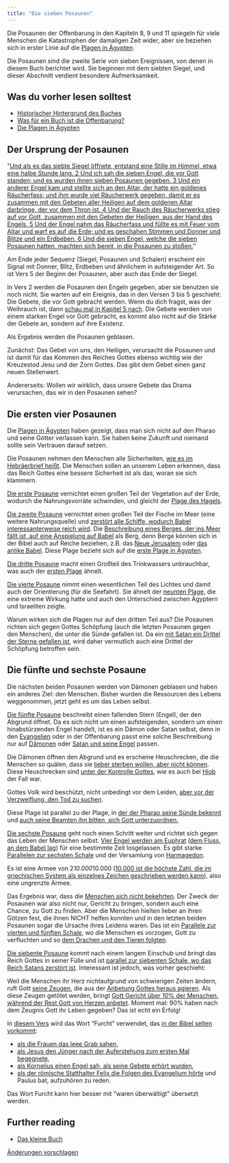 ```yaml
---
title: "Die sieben Posaunen"
---
```



Die Posaunen der Offenbarung in den Kapiteln 8, 9 und 11 spiegeln für viele Menschen die Katastrophen der damaligen Zeit wider, aber sie beziehen sich in erster Linie auf die [Plagen in Ägypten](../../../bible/exodus/expl/the-plagues-in-egypt).

Die Posaunen sind die zweite Serie von sieben Ereignissen, von denen in diesem Buch berichtet wird. Sie beginnen mit dem siebten Siegel, und dieser Abschnitt verdient besondere Aufmerksamkeit.


## Was du vorher lesen solltest

<a name="50de"></a>
- [Historischer Hintergrund des Buches](../../../background/history/expl/pax-romana-key-to-understand-the-book-of-revelation)
- [Was für ein Buch ist die Offenbarung?](../../../background/literature/expl/the-book-of-revelation-how-to-read-it)
- [Die Plagen in Ägypten](../../../bible/exodus/expl/the-plagues-in-egypt)



## Der Ursprung der Posaunen

<a name="639f"></a>
“[Und als es das siebte Siegel öffnete, entstand eine Stille im Himmel, etwa eine halbe Stunde lang. 2 Und ich sah die sieben Engel, die vor Gott standen; und es wurden ihnen sieben Posaunen gegeben. 3 Und ein anderer Engel kam und stellte sich an den Altar, der hatte ein goldenes Räucherfass; und ihm wurde viel Räucherwerk gegeben, damit er es zusammen mit den Gebeten aller Heiligen auf dem goldenen Altar darbringe, der vor dem Thron ist. 4 Und der Rauch des Räucherwerks stieg auf vor Gott, zusammen mit den Gebeten der Heiligen, aus der Hand des Engels. 5 Und der Engel nahm das Räucherfass und füllte es mit Feuer vom Altar und warf es auf die Erde; und es geschahen Stimmen und Donner und Blitze und ein Erdbeben. 6 Und die sieben Engel, welche die sieben Posaunen hatten, machten sich bereit, in die Posaunen zu stoßen.](https://www.bibleserver.com/SLT/Offenbarung8%2C1-6)”

Am Ende jeder Sequenz (Siegel, Posaunen und Schalen) erscheint ein Signal mit Donner, Blitz, Erdbeben und ähnlichem in aufsteigender Art. So ist Vers 5 der Beginn der Posaunen, aber auch das Ende der Siegel.

In Vers 2 werden die Posaunen den Engeln gegeben, aber sie benutzen sie noch nicht. Sie warten auf ein Ereignis, das in den Versen 3 bis 5 geschieht: Die Gebete, die vor Gott gebracht werden. Wenn du dich fragst, was der Weihrauch ist, dann [schau mal in Kapitel 5 nach](https://www.bibleserver.com/SLT/Offenbarung5%2C8). Die Gebete werden von einem starken Engel vor Gott gebracht, es kommt also nicht auf die Stärke der Gebete an, sondern auf ihre Existenz.

Als Ergebnis werden die Posaunen geblasen.

Zunächst: Das Gebet von uns, den Heiligen, verursacht die Posaunen und ist damit für das Kommen des Reiches Gottes ebenso wichtig wie der Kreuzestod Jesu und der Zorn Gottes. Das gibt dem Gebet einen ganz neuen Stellenwert.

Andererseits: Wollen wir wirklich, dass unsere Gebete das Drama verursachen, das wir in den Posaunen sehen?


## Die ersten vier Posaunen

<a name="e565"></a>
Die [Plagen in Ägypten](../../../bible/exodus/expl/the-plagues-in-egypt) haben gezeigt, dass man sich nicht auf den Pharao und seine Götter verlassen kann. Sie haben keine Zukunft und niemand sollte sein Vertrauen darauf setzen.

Die Posaunen nehmen den Menschen alle Sicherheiten, [wie es im Hebräerbrief heißt](https://www.bibleserver.com/SLT/Hebr%C3%A4er12%2C26-28). Die Menschen sollen an unserem Leben erkennen, dass das Reich Gottes eine bessere Sicherheit ist als das, woran sie sich klammern.

[Die erste Posaune](https://www.bibleserver.com/SLT/Offenbarung8%2C7) vernichtet einen großen Teil der Vegetation auf der Erde, wodurch die Nahrungsvorräte schwinden, und gleicht der [Plage des Hagels](https://www.bibleserver.com/SLT/2.Mose9%2C22-25).

[Die zweite Posaune](https://www.bibleserver.com/SLT/Offenbarung8%2C8-9) vernichtet einen großen Teil der Fische im Meer (eine weitere Nahrungsquelle) und [zerstört alle Schiffe, wodurch Babel interessanterweise reich wird](https://www.bibleserver.com/SLT/Offenbarung18%2C19). Die [Beschreibung eines Berges, der ins Meer fällt ist, auf eine Anspielung auf Babel](https://www.bibleserver.com/SLT/Offenbarung18%2C21) als Berg, denn Berge können sich in der Bibel auch auf Reiche beziehen, z.B. das [Neue Jerusalem](https://www.bibleserver.com/SLT/Offenbarung21%2C10) oder [das antike Babel](https://www.bibleserver.com/SLT/Jeremia51%2C25). Diese Plage bezieht sich auf die [erste Plage in Ägypten](https://www.bibleserver.com/SLT/2.Mose7%2C21).

[Die dritte Posaune](https://www.bibleserver.com/SLT/Offenbarung8%2C10-11) macht einen Großteil des Trinkwassers unbrauchbar, was auch der [ersten Plage](https://www.bibleserver.com/SLT/2.Mose7%2C21) ähnelt.

[Die vierte Posaune](https://www.bibleserver.com/SLT/Offenbarung8%2C12-13) nimmt einen wesentlichen Teil des Lichtes und damit auch der Orientierung (für die Seefahrt). Sie ähnelt der [neunten Plage](https://www.bibleserver.com/SLT/2.Mose10%2C22-23), die eine extreme Wirkung hatte und auch den Unterschied zwischen Ägyptern und Israeliten zeigte.

Warum wirken sich die Plagen nur auf den dritten Teil aus? Die Posaunen richten sich gegen Gottes Schöpfung (auch die letzten Posaunen gegen den Menschen), die unter die Sünde gefallen ist. Da ein [mit Satan ein Drittel der Sterne gefallen ist](../../../content/jesus/expl/a-different-christmas-story), wird daher vermutlich auch eine Drittel der Schöpfung betroffen sein.


## Die fünfte und sechste Posaune

<a name="813b"></a>
Die nächsten beiden Posaunen werden von Dämonen geblasen und haben ein anderes Ziel: den Menschen. Bisher wurden die Ressourcen des Lebens weggenommen, jetzt geht es um das Leben selbst.

[Die fünfte Posaune](https://www.bibleserver.com/SLT/Offenbarung9%2C1-12) beschreibt einen fallenden Stern (Engel), der den Abgrund öffnet. Da es sich nicht um einen aufsteigenden, sondern um einen hinabstürzenden Engel handelt, ist es ein Dämon oder Satan selbst, denn in den [Evangelien](https://www.bibleserver.com/SLT/Lukas10%2C18) oder in der Offenbarung passt eine solche Beschreibung nur auf [Dämonen](https://www.bibleserver.com/SLT/Offenbarung12%2C4) oder [Satan und seine Engel](https://www.bibleserver.com/SLT/Offenbarung12%2C9-10) passen.

Die Dämonen öffnen den Abgrund und es erscheine Heuschrecken, die die Menschen so quälen, dass sie [lieber sterben wollen, aber nicht können](https://www.bibleserver.com/SLT/Offenbarung9%2C6). Diese Heuschrecken sind [unter der Kontrolle Gottes](https://www.bibleserver.com/SLT/Offenbarung9%2C5), wie es auch bei [Hiob](https://www.bibleserver.com/SLT/Hiob2%2C4-6) der Fall war.

Gottes Volk wird beschützt, nicht unbedingt vor dem Leiden, [aber vor der Verzweiflung, den Tod zu suchen](https://www.bibleserver.com/SLT/Offenbarung9%2C4).

Diese Plage ist parallel zu der Plage, in [der der Pharao seine Sünde bekennt](https://www.bibleserver.com/SLT/2.Mose10%2C13-17) und [auch seine Beamten ihn bitten, sich Gott unterzuordnen.](https://www.bibleserver.com/SLT/2.Mose10%2C7)

[Die sechste Posaune](https://www.bibleserver.com/SLT/Offenbarung9%2C13-21) geht noch einen Schritt weiter und richtet sich gegen das Leben der Menschen selbst. [Vier Engel werden am Euphrat](https://www.bibleserver.com/SLT/Offenbarung9%2C14) ([dem Fluss, an dem Babel lag](https://de.wikipedia.org/wiki/Babylon)) für eine bestimmte Zeit losgelassen. Es gibt starke [Parallelen zur sechsten Schale](https://www.bibleserver.com/SLT/Offenbarung16%2C12-14) und der Versamlung von [Harmagedon](../../../content/bowls/expl/the-key-to-armageddon).

Es ist eine Armee von 2*10.000*10.000 ([10.000 ist die höchste Zahl, die im griechischen System als einzelnes Zeichen geschrieben werden kann](https://de.wikipedia.org/wiki/Griechische_Zahlzeichen#Die_akrophonischen_Zahlen)), also eine ungrenzte Armee.

Das Ergebnis war, dass die [Menschen sich nicht bekehrten](https://www.bibleserver.com/SLT/Offenbarung9%2C20-21). Der Zweck der Posaunen war also nicht nur, Gericht zu bringen, sondern auch eine Chance, zu Gott zu finden. Aber die Menschen hielten lieber an ihren Götzen fest, die ihnen NICHT helfen konnten und in den letzten beiden Posaunen sogar die Ursache ihres Leidens waren. Das ist ein [Parallele zur vierten und fünften Schale](https://www.bibleserver.com/SLT/Offenbarung16%2C8-11), wo die Menschen es vorzogen, Gott zu verfluchten und so [dem Drachen und den Tieren folgten](https://www.bibleserver.com/SLT/Offenbarung13%2C5-6).

[Die siebente Posaune](https://www.bibleserver.com/SLT/Offenbarung11%2C15-19) kommt nach einem langem Einschub und bringt das Reich Gottes in seiner Fülle und ist [parallel zur siebenten Schale, wo das Reich Satans zerstört ist](https://www.bibleserver.com/SLT/Offenbarung16%2C17-20). Interessant ist jedoch, was vorher geschieht:

Weil die Menschen ihr Herz nichtaufgrund von schwierigen Zeiten ändern, ruft Gott [seine Zeugen](https://www.bibleserver.com/SLT/Offenbarung11%2C3-12), die aus der [Anbetung Gottes heraus agieren](https://www.bibleserver.com/SLT/Offenbarung11%2C1-2). Als diese Zeugen getötet werden, bringt [Gott Gericht über 10% der Menschen, während der Rest Gott von Herzen anbetet](https://www.bibleserver.com/SLT/Offenbarung11%2C13). Moment mal: 90% haben nach dem Zeugnis Gott ihr Leben gegeben? Das ist echt ein Erfolg!

In [diesem Vers](https://www.bibleserver.com/SLT/Offenbarung11%2C13) wird das Wort “Furcht” verwendet, das [in der Bibel selten vorkommt](https://biblehub.com/greek/1719.htm):

- [als die Frauen das leee Grab sahen](https://www.bibleserver.com/SLT/Lukas24%2C5),
- [als Jesus den Jünger nach der Auferstehung zum ersten Mal begegnete](https://www.bibleserver.com/SLT/Lukas24%2C37),
- [als Kornelius einen Engel sah, als seine Gebete erhört wurden](https://www.bibleserver.com/SLT/Apostelgeschichte10%2C4),
- [als der römische Statthalter Felix die Folgen des Evangelium hörte](https://www.bibleserver.com/SLT/Apostelgeschichte24%2C25) und Paulus bat, aufzuhören zu reden.


Das Wort Furcht kann hier besser mit “waren überwältigt” übersetzt werden.


## Further reading

<a name="b9f6"></a>
- [Das kleine Buch](../../../content/scroll/expl/the-little-scroll)




[Änderungen vorschlagen](https://github.com/revelation-today/revelation-today/blob/main/exampleSite/content/docs/content/trumpets/expl/the-trumpets-in-revelation.de.md)
